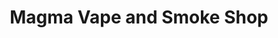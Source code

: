 ---
title: "Magma Vape and Smoke Shop"
url: /citrus-heights/magma-vape-and-smoke-shop/
shop: Tabak
---